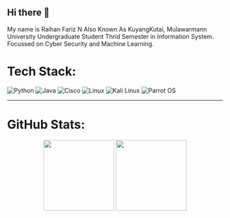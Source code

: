 ## Hi there 👋
My name is Raihan Fariz N Also Known As KuyangKutai, Mulawarmann University Undergraduate Student Thrid Semester in Information System.
Focussed on Cyber Security and Machine Learning.


# Tech Stack:
![Python](https://img.shields.io/badge/python-3670A0?style=for-the-badge&logo=python&logoColor=ffdd54)
![Java](https://img.shields.io/badge/java-%23ED8B00.svg?style=for-the-badge&logo=openjdk&logoColor=white)
![Cisco](https://img.shields.io/badge/cisco-%23049fd9.svg?style=for-the-badge&logo=cisco&logoColor=black)
![Linux](https://img.shields.io/badge/Linux-FCC624?style=for-the-badge&logo=linux&logoColor=black)
![Kali Linux](https://img.shields.io/badge/Kali%20Linux-557C94?style=for-the-badge&logo=kalilinux&logoColor=white)
![Parrot OS](https://img.shields.io/badge/Parrot%20OS-1C1C1C?style=for-the-badge&logo=parrotsecurity&logoColor=00bcd4)

---
# GitHub Stats:
<p align="center">
  <img 
    src="https://github-readme-stats.vercel.app/api?username=Rafanov&theme=tokyonight&hide_border=true&include_all_commits=false&count_private=false" 
    height="165"
  />
  <img 
    src="https://nirzak-streak-stats.vercel.app/?user=Rafanov&theme=tokyonight&hide_border=true" 
    height="165"
  />
</p>


<!--
**Rafanov/Rafanov** is a ✨ _special_ ✨ repository because its `README.md` (this file) appears on your GitHub profile.

Here are some ideas to get you started:

- 🔭 I’m currently working on ...
- 🌱 I’m currently learning ...
- 👯 I’m looking to collaborate on ...
- 🤔 I’m looking for help with ...
- 💬 Ask me about ...
- 📫 How to reach me: ...
- 😄 Pronouns: ...
- ⚡ Fun fact: ...
-->
